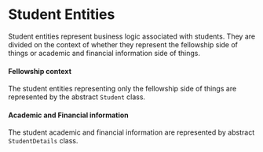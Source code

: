 # Student Entities

Student entities represent business logic associated with students. They are divided on the context of whether 
they represent the fellowship side of things or academic and financial information side of things.

#### Fellowship context

The student entities representing only the fellowship side of things are represented by the abstract `Student` class.

#### Academic and Financial information 

The student academic and financial information are represented by abstract `StudentDetails` class.

